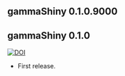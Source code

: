 ## gammaShiny 0.1.0.9000

## gammaShiny 0.1.0
[![DOI](https://zenodo.org/badge/DOI/10.5281/zenodo.4139006.svg)](https://doi.org/10.5281/zenodo.4139006)

* First release.
